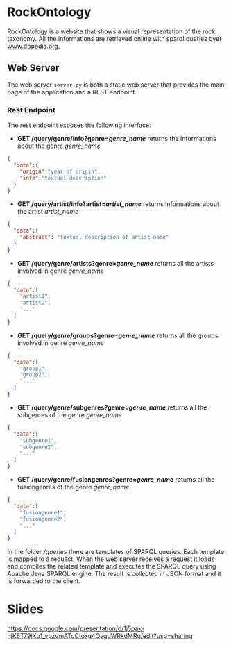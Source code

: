 # RockOntology
RockOntology is a website that shows a visual representation of the rock taxonomy. All the informations are retrieved online with sparql queries over www.dbpedia.org.

## Web Server
The web server ```server.py``` is both a static web server that provides the main page of the application and a REST endpoint.

### Rest Endpoint
The rest endpoint exposes the following interface:
- <b>GET  /query/genre/info?genre=<i>genre_name</i></b> returns the informations about the genre <i>genre_name</i>
```json
{
  "data":{
    "origin":"year of origin",
    "info":"textual description"
  }
}
```
- <b> GET /query/artist/info?artist=<i>artist_name</i></b> returns informations about the artist <i>artist_name</i>
```json
{
  "data":{
    "abstract": "textual description of artist_name"
  }
}
```
- <b> GET /query/genre/artists?genre=<i>genre_name</i></b> returns all the artists involved in genre <i> genre_name </i>
```json
{
  "data":[
    "artist1",
    "artist2",
    "..."
  ]
}
```
- <b> GET /query/genre/groups?genre=<i>genre_name</i></b> returns all the groups involved in genre <i>genre_name</i>
```json
{
  "data":[
    "group1",
    "group2",
    "..."
  ]
}
```
- <b> GET /query/genre/subgenres?genre=<i>genre_name</i></b> returns all the subgenres of the genre <i>genre_name</i>
```json
{
  "data":[
    "subgenre1",
    "subgenre2",
    "..."
  ]
}
```
- <b> GET /query/genre/fusiongenres?genre=<i>genre_name</i></b> returns all the fusiongenres of the genre <i>genre_name</i>
```json
{
  "data":[
    "fusiongenre1",
    "fusiongenre2",
    "..."
  ]
}
```

In the folder <i>/queries</i> there are templates of SPARQL queries. Each template is mapped to a request. When the web server receives a request it loads and compiles the related template and executes the SPARQL query using Apache Jena SPARQL engine. The result is collected in JSON format and it is forwarded to the client.

# Slides
https://docs.google.com/presentation/d/1j5oak-hjK6T79jXu1_vpzvmAToCtuxg4QygdWRkdMRg/edit?usp=sharing
